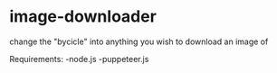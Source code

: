 # image-downloader

change the "bycicle" into anything you wish to download an image of

Requirements:
-node.js
-puppeteer.js
